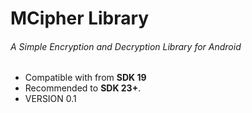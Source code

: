 # MCipher Library
###### A Simple Encryption and Decryption Library for Android

- Compatible with from **SDK 19**
- Recommended to **SDK 23+**.
- VERSION 0.1

